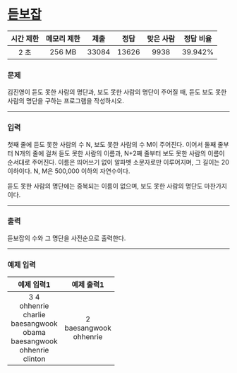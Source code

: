 # [듣보잡](https://www.acmicpc.net/problem/1764)

<div align = center>

|  시간 제한  | 메모리 제한 |  제출  |  정답  | 맞은 사람 | 정답 비율 |
| :-------: | :------: | :----: | :----: | :-------: | :-------: |
|   2 초 |   256 MB  | 33084 | 13626 |  9938  |  39.942%  |

</div>

### 문제

김진영이 듣도 못한 사람의 명단과, 보도 못한 사람의 명단이 주어질 때, 듣도 보도 못한 사람의 명단을 구하는 프로그램을 작성하시오.

---

### 입력

첫째 줄에 듣도 못한 사람의 수 N, 보도 못한 사람의 수 M이 주어진다. 이어서 둘째 줄부터 N개의 줄에 걸쳐 듣도 못한 사람의 이름과, N+2째 줄부터 보도 못한 사람의 이름이 순서대로 주어진다. 이름은 띄어쓰기 없이 알파벳 소문자로만 이루어지며, 그 길이는 20 이하이다. N, M은 500,000 이하의 자연수이다.

듣도 못한 사람의 명단에는 중복되는 이름이 없으며, 보도 못한 사람의 명단도 마찬가지이다.

---

### 출력

듣보잡의 수와 그 명단을 사전순으로 출력한다.

---

### 예제 입력

| 예제 입력1 | 예제 출력1 |
| :--------: | :--------: |
| 3 4<br/>ohhenrie<br/>charlie<br/>baesangwook<br/>obama<br/>baesangwook<br/>ohhenrie<br/>clinton | 2<br/>baesangwook<br/>ohhenrie |
